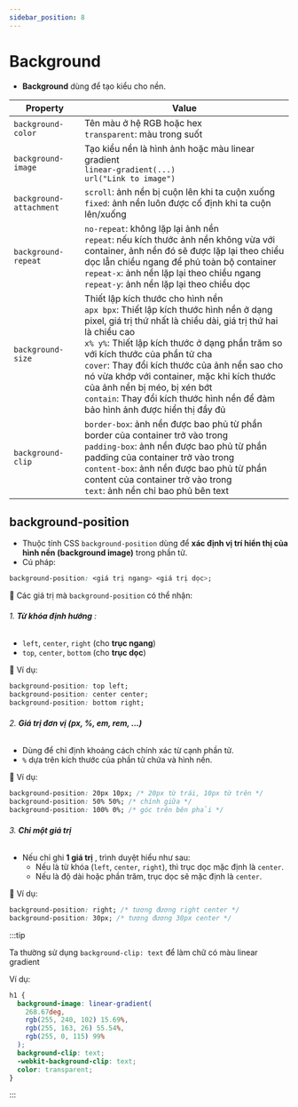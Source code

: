 ```yaml
---
sidebar_position: 8
---
```


# Background

- **Background** dùng để tạo kiểu cho nền.

| Property                | Value                                                                                                                                                                                                                                                                                                                                                                                                                                                                    |
| ----------------------- | ------------------------------------------------------------------------------------------------------------------------------------------------------------------------------------------------------------------------------------------------------------------------------------------------------------------------------------------------------------------------------------------------------------------------------------------------------------------------ |
| `background-color`      | Tên màu ở hệ RGB hoặc hex<br />`transparent`: màu trong suốt                                                                                                                                                                                                                                                                                                                                                                                                             |
| `background-image`      | Tạo kiểu nền là hình ảnh hoặc màu linear gradient<br />`linear-gradient(...)`<br />`url("Link to image")`                                                                                                                                                                                                                                                                                                                                                                |
| `background-attachment` | `scroll`: ảnh nền bị cuộn lên khi ta cuộn xuống<br />`fixed`: ảnh nền luôn được cố định khi ta cuộn lên/xuống                                                                                                                                                                                                                                                                                                                                                            |
| `background-repeat`     | `no-repeat`: không lặp lại ảnh nền<br />`repeat`: nếu kích thước ảnh nền không vừa với container, ảnh nền đó sẽ được lặp lại theo chiểu dọc lẫn chiều ngang để phủ toàn bộ container<br />`repeat-x`: ảnh nền lặp lại theo chiều ngang<br />`repeat-y`: ảnh nền lặp lại theo chiều dọc                                                                                                                                                                                   |
| `background-size`       | Thiết lập kích thước cho hình nền<br />`apx bpx`: Thiết lập kích thước hình nền ở dạng pixel, giá trị thứ nhất là chiều dài, giá trị thứ hai là chiều cao<br />`x% y%`: Thiết lập kích thước ở dạng phần trăm so với kích thước của phần tử cha<br />`cover`: Thay đổi kích thước của ảnh nền sao cho nó vừa khớp với container, mặc khi kích thước của ảnh nền bị méo, bị xén bớt<br />`contain`: Thay đổi kích thước hình nền để đảm bảo hình ảnh được hiển thị đầy đủ |
| `background-clip`       | `border-box`: ảnh nền được bao phủ từ phần border của container trở vào trong<br />`padding-box`: ảnh nền được bao phủ từ phần padding của container trở vào trong<br />`content-box`: ảnh nền được bao phủ từ phần content của container trở vào trong<br />`text`: ảnh nền chỉ bao phủ bên text                                                                                                                                                                        |

## background-position

- Thuộc tính CSS `background-position` dùng để **xác định vị trí hiển thị của hình nền (background image)** trong phần tử.
- Cú pháp:

```css
background-position: <giá trị ngang> <giá trị dọc>;
```

🔹 Các giá trị mà `background-position` có thể nhận:

###### 1. **Từ khóa định hướng** :

- `left`, `center`, `right` (cho **trục ngang**)
- `top`, `center`, `bottom` (cho **trục dọc**)

📌 Ví dụ:

```css
background-position: top left;
background-position: center center;
background-position: bottom right;
```

###### 2. **Giá trị đơn vị (px, %, em, rem, ...)**

- Dùng để chỉ định khoảng cách chính xác từ cạnh phần tử.
- `%` dựa trên kích thước của phần tử chứa và hình nền.

📌 Ví dụ:

```css
background-position: 20px 10px; /* 20px từ trái, 10px từ trên */
background-position: 50% 50%; /* chính giữa */
background-position: 100% 0%; /* góc trên bên phải */
```

###### 3. **Chỉ một giá trị**

- Nếu chỉ ghi **1 giá trị** , trình duyệt hiểu như sau:
  - Nếu là từ khóa (`left`, `center`, `right`), thì trục dọc mặc định là `center`.
  - Nếu là độ dài hoặc phần trăm, trục dọc sẽ mặc định là `center`.

📌 Ví dụ:

```css
background-position: right; /* tương đương right center */
background-position: 30px; /* tương đương 30px center */
```

:::tip

Ta thường sử dụng `background-clip: text` để làm chữ có màu linear gradient

Ví dụ:

```css
h1 {
  background-image: linear-gradient(
    268.67deg,
    rgb(255, 240, 102) 15.69%,
    rgb(255, 163, 26) 55.54%,
    rgb(255, 0, 115) 99%
  );
  background-clip: text;
  -webkit-background-clip: text;
  color: transparent;
}
```

:::
